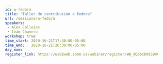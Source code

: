 ```yaml
---
id: w-fedora
title: "Taller de contribución a Fedora"
url: /sessions/w-fedora
speakers:
 - Alex Callejas
 - Iván Chavero
workshop: true
time_start: 2020-10-21T17:30:00-05:00
time_end:   2020-10-21T20:30:00-05:00
day_num: 
register_link: https://us02web.zoom.us/webinar/register/WN_dQ65cDO9S9m0teIn9K-e2g
---
```


